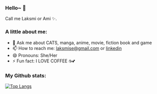 ### Hello~ 👋

Call me Laksmi or Ami ✨.


### A little about me:
- 💬 Ask me about CATS, manga, anime, movie, fiction book and game
- 📫 How to reach me: laksmise@gmail.com or [linkedin](https://www.linkedin.com/in/laksmi-setiawati/)
- 😄 Pronouns: She/Her
- ⚡ Fun fact: I LOVE COFFEE ☕💕


### My Github stats:
[![Top Langs](https://github-readme-stats.vercel.app/api/top-langs/?username=baihakitanjung&layout=compact&text_color=000&bg_color=fff)](https://github.com/anuraghazra/github-readme-stats)


<!--
**laksmisetiawati/laksmisetiawati** is a ✨ _special_ ✨ repository because its `README.md` (this file) appears on your GitHub profile.

Here are some ideas to get you started:

- 🔭 I’m currently working on ...
- 🌱 I’m currently learning ...
- 👯 I’m looking to collaborate on ...
- 🤔 I’m looking for help with ...
- 💬 Ask me about ...
- 📫 How to reach me: ...
- 😄 Pronouns: ...
- ⚡ Fun fact: ...
-->
